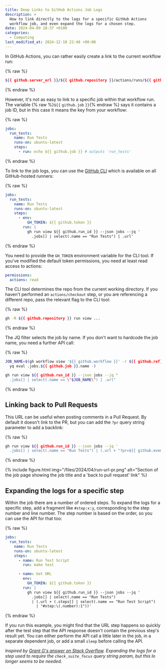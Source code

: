 ```yaml
---
title: Deep Links to GitHub Actions Job Logs
description: >
  How to link directly to the logs for a specific GitHub Actions
  workflow job, and even expand the logs for a chosen step.
date: 2024-04-09 18:37 +0100
categories:
  - Computing
last_modified_at: 2024-12-10 22:48 +00:00
---
```


In GitHub Actions, you can rather easily create a link to the current workflow run:

{% raw %}
```bash
${{ github.server_url }}/${{ github.repository }}/actions/runs/${{ github.run_id }}
```
{% endraw %}

However, it's not as easy to link to a specific job within that workflow run.
The variable {% raw %}`${{`&nbsp;`github.job`&nbsp;`}}`{% endraw %} says it contains a job ID,
but in this case it means the key from your workflow:

{% raw %}
```yaml
jobs:
  run_tests:
    name: Run Tests
    runs-on: ubuntu-latest
    steps:
      - run: echo ${{ github.job }} # outputs 'run_tests'
```
{% endraw %}

To link to the job logs, you can use the [GitHub CLI](https://cli.github.com)
which is available on all GitHub-hosted runners:

{% raw %}
```yaml
jobs:
  run_tests:
    name: Run Tests
    runs-on: ubuntu-latest
    steps:
      - env:
          GH_TOKEN: ${{ github.token }}
        run: |
          gh run view ${{ github.run_id }} --json jobs --jq '
            .jobs[] | select(.name == "Run Tests") | .url'
```
{% endraw %}

You need to provide the `GH_TOKEN` environment variable for the CLI tool. If
you've modified the default token permissions, you need at least read access
to actions:

```yaml
permissions:
  actions: read
```

The CLI tool determines the repo from the current working directory. If you haven't
performed an `actions/checkout` step, or you are referencing a different repo,
pass the relevant flag to the CLI tool:

{% raw %}
```bash
gh -R ${{ github.repository }} run view ...
```
{% endraw %}

The JQ filter selects the job by name. If you don't want to hardcode the job
name, you need a further API call:

{% raw %}
```bash
JOB_NAME=$(gh workflow view '${{ github.workflow }}' -r ${{ github.ref}} -y |
  yq eval .jobs.${{ github.job }}.name -)

gh run view ${{ github.run_id }} --json jobs --jq "
  .jobs[] | select(.name == \"$JOB_NAME\") | .url"
```
{% endraw %}

## Linking back to Pull Requests

This URL can be useful when posting comments in a Pull Request. By default it
doesn't link to the PR, but you can add the `?pr` query string parameter to add
a backlink:

{% raw %}
```bash
gh run view ${{ github.run_id }} --json jobs --jq '
  .jobs[] | select(.name == "Run Tests") | (.url + "?pr=${{ github.event.number }}")'
```
{% endraw %}

{% include figure.html img="/files/2024/04/run-url-pr.png" alt="Section of the job page showing the job title and a 'back to pull request' link" %}

## Expanding the logs for a specific step

Within the job there are a number of ordered steps. To expand the logs for a
specific step, add a fragment like `#step:x:y`, corresponding to the step
number and line number. The step number is based on the order, so you can use
the API for that too:

{% raw %}
```yaml
jobs:
  run_tests:
    name: Run Tests
    runs-on: ubuntu-latest
    steps:
      - name: Run Test Script
        run: make test

      - name: Get URL
        env:
          GH_TOKEN: ${{ github.token }}
        run: |
          gh run view ${{ github.run_id }} --json jobs --jq '
            .jobs[] | select(.name == "Run Tests")
            | (.url + (.steps[] | select(.name == "Run Test Script")
              | "#step:\(.number):1"))'
```
{% endraw %}

If you run this example, you might find that the URL step happens so quickly
after the test step that the API response doesn't contain the previous step's
result yet. You can either perform the API call a little later in the job, in
a separate dependent job, or add a small `sleep` before calling the API.

_Inspired by [Grant G's answer on Stack Overflow](https://stackoverflow.com/a/76681922/283078).
Expanding the logs for a step used to require the `check_suite_focus` query
string param, but this lo longer seems to be needed._
